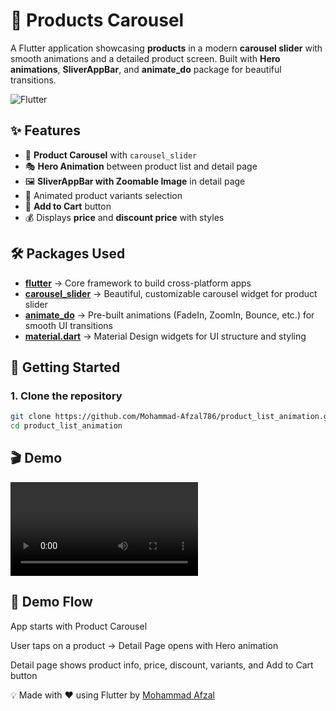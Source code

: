 # 🛒  Products Carousel 

A Flutter application showcasing **products** in a modern **carousel slider** with smooth animations and a detailed product screen. Built with **Hero animations**, **SliverAppBar**, and **animate_do** package for beautiful transitions.

![Flutter](https://img.shields.io/badge/Flutter-Framework-blue?logo=flutter)

## ✨ Features

- 📌 **Product Carousel** with `carousel_slider`  
- 🎭 **Hero Animation** between product list and detail page  
- 🖼 **SliverAppBar with Zoomable Image** in detail page  
- 🎨 Animated product variants selection  
- 🛒 **Add to Cart** button  
- 💰 Displays **price** and **discount price** with styles  



## 🛠 Packages Used

- **[flutter](https://flutter.dev)** → Core framework to build cross-platform apps  
- **[carousel_slider](https://pub.dev/packages/carousel_slider)** → Beautiful, customizable carousel widget for product slider  
- **[animate_do](https://pub.dev/packages/animate_do)** → Pre-built animations (FadeIn, ZoomIn, Bounce, etc.) for smooth UI transitions  
- **[material.dart](https://api.flutter.dev/flutter/material/material-library.html)** → Material Design widgets for UI structure and styling  


## 🚀 Getting Started

### 1. Clone the repository
```bash
git clone https://github.com/Mohammad-Afzal786/product_list_animation.git
cd product_list_animation
```

## 🎬 Demo

![App Demo](assets/demo.mp4)

## 📱 Demo Flow

App starts with Product Carousel

User taps on a product → Detail Page opens with Hero animation

Detail page shows product info, price, discount, variants, and Add to Cart button




💡 Made with ❤️ using Flutter by [Mohammad Afzal](https://github.com/Mohammad-Afzal786)